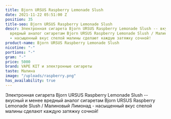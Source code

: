 ```yaml
---
title: Bjorn URSUS Raspberry Lemonade Slush
date: 2021-11-22 05:51:00 Z
position: 35
title-seo: Bjorn URSUS Raspberry Lemonade Slush
descr: Электронная сигарета Bjorn URSUS Raspberry Lemonade Slush -- вкусный и менее
  вредный аналог сигаретам Bjorn URSUS Raspberry Lemonade Slush / Малиновый Лимонад
  - насыщенный вкус спелой малины сделают каждую затяжку сочной!
product-name: Bjorn URSUS Raspberry Lemonade Slush
nicotine: "-"
portions: "-"
gram: "-"
price: 5000
brand: VAPE KIT и электронные сигареты
taste: Малина
image: "/uploads/raspberry.png"
has_availability: true
---
```


Электронная сигарета Bjorn URSUS Raspberry Lemonade Slush -- вкусный и менее вредный аналог сигаретам Bjorn URSUS Raspberry Lemonade Slush / Малиновый Лимонад - насыщенный вкус спелой малины сделают каждую затяжку сочной!